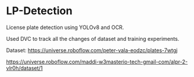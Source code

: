 # LP-Detection
License plate detection using YOLOv8 and OCR.

Used DVC to track all the changes of dataset and training experiments.

Dataset:
https://universe.roboflow.com/peter-vala-eodzc/plates-7wtgj

https://universe.roboflow.com/maddi-w3masterio-tech-gmail-com/alpr-2-vlr0h/dataset/1
